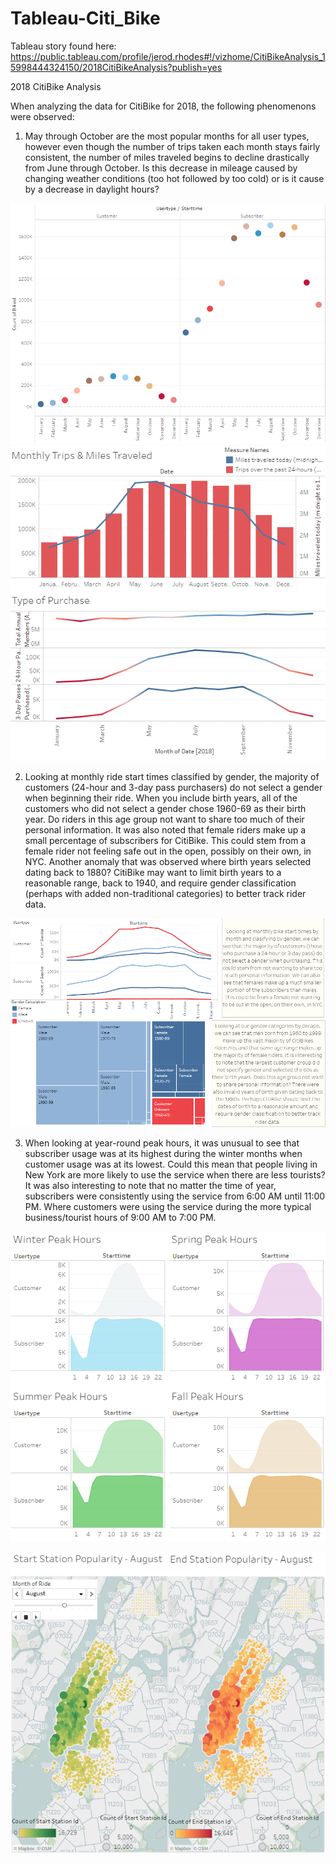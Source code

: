 # Tableau-Citi_Bike

Tableau story found here: https://public.tableau.com/profile/jerod.rhodes#!/vizhome/CitiBikeAnalysis_15998444324150/2018CitiBikeAnalysis?publish=yes

2018 CitiBike Analysis

When analyzing the data for CitiBike for 2018, the following phenomenons were observed:

1. May through October are the most popular months for all user types, however even though the number of trips taken each month stays fairly consistent, the number of miles traveled begins to decline drastically from June through October. Is this decrease in mileage caused by changing weather conditions (too hot followed by too cold) or is it cause by a decrease in daylight hours?

![month image](img/month_riders.png)
![trip image](img/trips_miles.png)

2. Looking at monthly ride start times classified by gender, the majority of customers (24-hour and 3-day pass purchasers) do not select a gender when beginning their ride. When you include birth years, all of the customers who did not select a gender chose 1960-69 as their birth year. Do riders in this age group not want to share too much of their personal information. It was also noted that female riders make up a small percentage of subscribers for CitiBike. This could stem from a female rider not feeling safe out in the open, possibly on their own, in NYC. Another anomaly that was observed where birth years selected dating back to 1880? CitiBike may want to limit birth years to a reasonable range, back to 1940, and require gender classification (perhaps with added non-traditional categories) to better track rider data.

![gender image](img/gender_riders.png)

3. When looking at year-round peak hours, it was unusual to see that subscriber usage was at its highest during the winter months when customer usage was at its lowest. Could this mean that people living in New York are more likely to use the service when there are less tourists? It was also interesting to note that no matter the time of year, subscribers were consistently using the service from 6:00 AM until 11:00 PM. Where customers were using the service during the more typical business/tourist hours of 9:00 AM to 7:00 PM.

![hours image](img/peak_hours.png)

![stations image](img/station_popularity.png)
